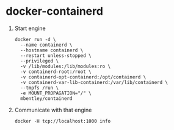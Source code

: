 # docker-containerd

1. Start engine

    ```
    docker run -d \
      --name containerd \
      --hostname containerd \
      --restart unless-stopped \
      --privileged \
      -v /lib/modules:/lib/modules:ro \
      -v containerd-root:/root \
      -v containerd-opt-containerd:/opt/containerd \
      -v containerd-var-lib-containerd:/var/lib/containerd \
      --tmpfs /run \
      -e MOUNT_PROPAGATION="/" \
      mbentley/containerd
    ```

1. Communicate with that engine

    ```
    docker -H tcp://localhost:1000 info
    ```
